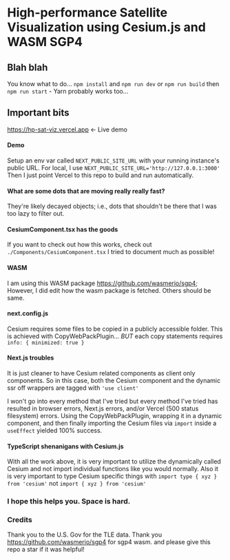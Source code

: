 
# High-performance Satellite Visualization using Cesium.js and WASM SGP4

## Blah blah
You know what to do... `npm install` and `npm run dev` or `npm run build` then `npm run start` - Yarn probably works too...

## Important bits
https://hp-sat-viz.vercel.app <- Live demo

#### Demo
Setup an env var called `NEXT_PUBLIC_SITE_URL` with your running instance's public URL. For local, I use `NEXT_PUBLIC_SITE_URL='http://127.0.0.1:3000'`
Then I just point Vercel to this repo to build and run automatically. 

#### What are some dots that are moving really really fast?
They're likely decayed objects; i.e., dots that shouldn't be there that I was too lazy to filter out.

#### CesiumComponent.tsx has the goods
If you want to check out how this works, check out `./Components/CesiumComponent.tsx` I tried to document much as possible!

#### WASM
I am using this WASM package https://github.com/wasmerio/sgp4; However, I did edit how the wasm package is fetched. Others should be same.

#### next.config.js
Cesium requires some files to be copied in a publicly accessible folder. This is achieved with CopyWebPackPlugin... *BUT* each copy statements requires `info: { minimized: true }`

#### Next.js troubles
It is just cleaner to have Cesium related components as client only components. So in this case, both the Cesium component and the dynamic ssr off wrappers are tagged with `'use client'`

I won't go into every method that I've tried but every method I've tried has resulted in browser errors, Next.js errors, and/or Vercel (500 status filesystem) errors. Using the CopyWebPackPlugin, wrapping it in a dynamic component, and then finally importing the Cesium files via `import` inside a `useEffect` yielded 100% success.

#### TypeScript shenanigans with Cesium.js
With all the work above, it is very important to utilize the dynamically called Cesium and not import individual functions like you would normally. Also it is very important to type Cesium specific things with `import type { xyz } from 'cesium'` not `import { xyz } from 'cesium'`

### I hope this helps you. Space is hard.


### Credits
Thank you to the U.S. Gov for the TLE data. 
Thank you https://github.com/wasmerio/sgp4 for sgp4 wasm.
and please give this repo a star if it was helpful!